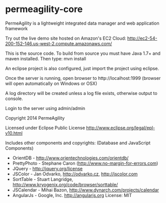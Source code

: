 permeagility-core
=================

PermeAgility is a lightweight integrated data manager and web application framework

Try out the live demo site hosted on Amazon's EC2 Cloud: http://ec2-54-200-152-146.us-west-2.compute.amazonaws.com/

This is the source code. To build from source you must have Java 1.7+ and maven installed.
Then type: mvn install

An eclipse project is also configured, just import the project using eclipse.

Once the server is running, open browser to http://localhost:1999 
(browser will open automatically on Windows or OSX)

A log directory will be created unless a log file exists, otherwise output to console.  

Login to the server using admin/admin


Copyright 2014 PermeAgility

Licensed under Eclipse Public License http://www.eclipse.org/legal/epl-v10.html


Includes other components and copyrights: (Database and JavaScript Components)

- OrientDB - http://www.orientechnologies.com/orientdb/
- PrettyPhoto - Stephane Caron (http://www.no-margin-for-errors.com)
- JQuery - http://jquery.org/license
- JSColor - Jan Odvarko, http://odvarko.cz, http://jscolor.com
- SortTable - Stuart Langridge, http://www.kryogenix.org/code/browser/sorttable/
- JSCalendar - Mihai Bazon, http://www.dynarch.com/projects/calendar
- AngularJs - Google, Inc. http://angularjs.org  License: MIT
